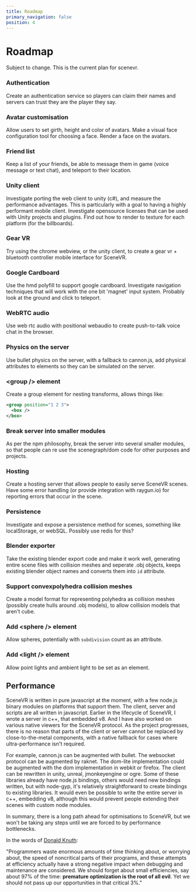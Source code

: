 ```yaml
---
title: Roadmap
primary_navigation: false
position: 4
---
```


# Roadmap

Subject to change. This is the current plan for scenevr.

### Authentication

Create an authentication service so players can claim their names and servers can trust they are the player they say.

### Avatar customisation

Allow users to set girth, height and color of avatars. Make a visual face configuration tool for choosing a face. Render a face on the avatars.

### Friend list

Keep a list of your friends, be able to message them in game (voice message or text chat), and teleport to their location.

### Unity client

Investigate porting the web client to unity (c#), and measure the performance advantages. This is particularly with a goal to having a highly performant mobile client. Investigate opensource licenses that can be used with Unity projects and plugins. Find out how to render to texture for each platform (for the billboards).

### Gear VR

Try using the chrome webview, or the unity client, to create a gear vr + bluetooth controller mobile interface for SceneVR.

### Google Cardboard

Use the hmd polyfill to support google cardboard. Investigate navigation techniques that will work with the one bit 'magnet' input system. Probably look at the ground and click to teleport.

### WebRTC audio

Use web rtc audio with positional webaudio to create push-to-talk voice chat in the browser.

### Physics on the server

Use bullet physics on the server, with a fallback to cannon.js, add physical attributes to elements so they can be simulated on the server.

### \<group /\> element

Create a group element for nesting transforms, allows things like:

```xml
<group position="1 2 3">
  <box />
</box>
```

### Break server into smaller modules

As per the npm philosophy, break the server into several smaller modules, so that people can re use the scenegraph/dom code for other purposes and projects.

### Hosting

Create a hosting server that allows people to easily serve SceneVR scenes. Have some error handling (or provide integration with raygun.io) for reporting errors that occur in the scene.

### Persistence

Investigate and expose a persistence method for scenes, something like localStorage, or webSQL. Possibly use redis for this?

### Blender exporter

Take the existing blender export code and make it work well, generating entire scene files with collision meshes and seperate .obj objects, keeps existing blender object names and converts them into `id` attribute.

### Support convexpolyhedra collision meshes

Create a model format for representing polyhedra as collision meshes (possibly create hulls around .obj models), to allow collision models that aren't cube.

### Add \<sphere /\> element

Allow spheres, potentially with `subdivision` count as an attribute.

### Add \<light /\> element

Allow point lights and ambient light to be set as an element.

## Performance

SceneVR is written in pure javascript at the moment, with a few node.js binary modules on platforms that support them. The client, server and scripts are all written in javascript. Earlier in the lifecycle of SceneVR, I wrote a server in c++, that embedded v8. And I have also worked on various native viewers for the SceneVR protocol. As the project progresses, there is no reason that parts of the client or server cannot be replaced by close-to-the-metal components, with a native fallback for cases where ultra-performance isn't required.

For example, cannon.js can be augmented with bullet. The websocket protocol can be augmented by raknet. The dom-lite implementation could be augmented with the dom implementation in webkit or firefox. The client can be rewritten in unity, unreal, jmonkeyengine or ogre. Some of these libraries already have node.js bindings, others would need new bindings written, but with node-gyp, it's relatively straightforward to create bindings to existing libraries. It would even be possible to write the entire server in c++, embedding v8, although this would prevent people extending their scenes with custom node modules.

In summary, there is a long path ahead for optimisations to SceneVR, but we won't be taking any steps until we are forced to by performance bottlenecks.

In the words of [Donald Knuth](http://c2.com/cgi/wiki?PrematureOptimization):

 "Programmers waste enormous amounts of time thinking about, or worrying about, the speed of noncritical parts of their programs, and these attempts at efficiency actually have a strong negative impact when debugging and maintenance are considered. We should forget about small efficiencies, say about 97% of the time: **premature optimization is the root of all evil**. Yet we should not pass up our opportunities in that critical 3%."